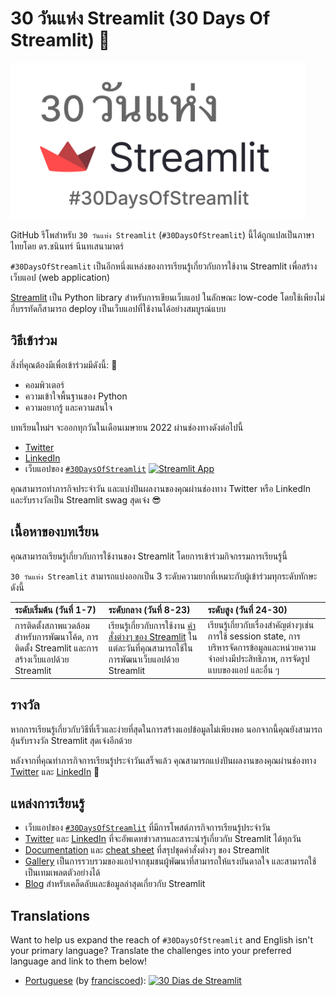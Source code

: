 # 30 วันแห่ง Streamlit (30 Days Of Streamlit) 🎈

<img src='3CF94DF2-800F-4696-BB9E-C86D38B73779.png' height=250>

GitHub รีโพสำหรับ `30 วันแห่ง Streamlit` (`#30DaysOfStreamlit`) นี้ได้ถูกแปลเป็นภาษาไทยโดย ดร.ชนินทร์ นีนทเสนามาตร์

`#30DaysOfStreamlit` เป็นอีกหนึ่งแหล่งของการเรียนรู้เกี่ยวกับการใช้งาน Streamlit เพื่อสร้างเว็บแอป (web application)

[Streamlit](https://streamlit.io) เป็น Python library สำหรับการเขียนเว็บแอป ในลักษณะ low-code โดยใช้เพียงไม่กี่บรรทัดก็สามารถ deploy เป็นเว็บแอปที่ใช้งานได้อย่างสมบูรณ์แบบ


## วิธีเข้าร่วม

สิ่งที่คุณต้องมีเพื่อเข้าร่วมมีดังนี้: 🧠
- คอมพิวเตอร์
- ความเข้าใจพื้นฐานของ Python
- ความอยากรู้ และความสนใจ

บทเรียนใหม่ฯ จะออกทุกวันในเดือนเมษายน 2022 ผ่านช่องทางดังต่อไปนี้
- [Twitter](https://twitter.com/streamlit)
- [LinkedIn](https://www.linkedin.com/company/streamlit/posts/?feedView=all) 
- เว็บแอปของ [`#30DaysOfStreamlit`](https://share.streamlit.io/streamlit/30days/) [![Streamlit App](https://static.streamlit.io/badges/streamlit_badge_black_white.svg)](https://share.streamlit.io/streamlit/30days/)

คุณสามารถทำภารกิจประจำวัน และแบ่งปันผลงานของคุณผ่านช่องทาง Twitter หรือ LinkedIn และรับรางวัลเป็น Streamlit swag สุดเจ๋ง 😎

## เนื้อหาของบทเรียน

คุณสามารถเรียนรู้เกี่ยวกับการใช้งานของ Streamlit โดยการเข้าร่วมกิจกรรมการเรียนรู้นี้

`30 วันแห่ง Streamlit` สามารถแบ่งออกเป็น 3 ระดับความยากที่เหมาะกับผู้เข้าร่วมทุกระดับทักษะดังนี้

| ระดับเริ่มต้น (วันที่ 1-7) | ระดับกลาง (วันที่ 8-23) | ระดับสูง (วันที่ 24-30) |
| :---        |    :----   |          :--- |
| การติดตั้งสภาพแวดล้อมสำหรับการพัฒนาโค้ด, การติดตั้ง Streamlit และการสร้างเว็บแอปด้วย Streamlit  | เรียนรู้เกี่ยวกับการใช้งาน [คำสั่งต่างๆ ของ Streamlit](https://docs.streamlit.io/library/api-reference) ในแต่ละวันที่คุณสามารถใช้ในการพัฒนาเว็บแอปด้วย Streamlit | เรียนรู้เกี่ยวกับเรื่องสำคัญต่างๆเช่น การใช้ session state, การบริหารจัดการข้อมูลและหน่วยความจำอย่างมีประสิทธิภาพ, การจัดรูปแบบของแอป และอื่น ๆ

## รางวัล

หากการเรียนรู้เกี่ยวกับวิธีที่เร็วและง่ายที่สุดในการสร้างแอปข้อมูลไม่เพียงพอ นอกจากนี้คุณยังสามารถลุ้นรับรางวัล Streamlit สุดเจ๋งอีกด้วย

หลังจากที่คุณทำภารกิจการเรียนรู้ประจำวันเสร็จแล้ว คุณสามารถแบ่งปันผลงานของคุณผ่านช่องทาง [Twitter](https://twitter.com/streamlit) และ [LinkedIn](https://www.linkedin.com/company/streamlit/posts/?feedView=all) 🎁

## แหล่งการเรียนรู้

- เว็บแอปของ [`#30DaysOfStreamlit`](https://share.streamlit.io/streamlit/30days/) ที่มีการโพสต์ภารกิจการเรียนรู้ประจำวัน
- [Twitter](https://twitter.com/streamlit) และ [LinkedIn](https://www.linkedin.com/company/streamlit/posts/?feedView=all) ที่จะอัพเดทข่าวสารและสาระน่ารู้เกี่ยวกับ Streamlit ได้ทุกวัน
- [Documentation](https://docs.streamlit.io/) และ [cheat sheet](https://docs.streamlit.io/library/cheatsheet) ที่สรุปชุดคำสั่งต่างๆ ของ Streamlit
- [Gallery](https://streamlit.io/gallery) เป็นการรวบรวมของแอปจากชุมชนผู้พัฒนาที่สามารถให้แรงบันดาลใจ และสามารถใช้เป็นเทมเพลตตัวอย่างได้
- [Blog](https://blog.streamlit.io/how-to-master-streamlit-for-data-science/) สำหรับเคล็ดลับและข้อมูลล่าสุดเกี่ยวกับ Streamlit

## Translations

Want to help us expand the reach of `#30DaysOfStreamlit` and English isn't your primary language? Translate the challenges into your preferred language and link to them below!

- [Portuguese](https://github.com/franciscoed/30days) (by [franciscoed](https://github.com/franciscoed)): [![30 Dias de Streamlit](https://static.streamlit.io/badges/streamlit_badge_black_white.svg)](https://share.streamlit.io/franciscoed/30days)
